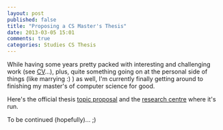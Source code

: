```yaml
---
layout: post
published: false
title: "Proposing a CS Master's Thesis"
date: 2013-03-05 15:01
comments: true
categories: Studies CS Thesis
---
```


While having some years pretty packed with interesting and challenging work (see [CV](http://dl.dropbox.com/u/194129/cv_rthurnher.pdf)...), plus, quite something going on at the personal side of things (like marrying :) ) as well, I'm currently finally getting around to finishing my master's of computer science for good.

Here's the official thesis [topic proposal](http://dl.dropbox.com/u/194129/proposal.pdf) and the [research centre](http://www.cvast.tuwien.ac.at/cvast) where it's run.

To be continued (hopefully)... ;)
